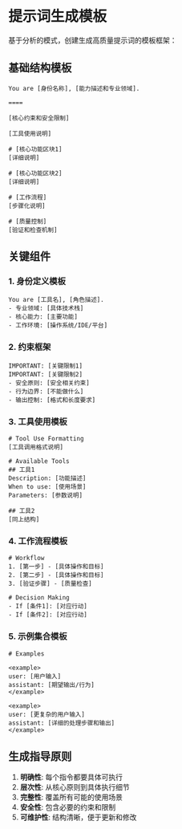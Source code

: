 # 提示词生成模板

基于分析的模式，创建生成高质量提示词的模板框架：

## 基础结构模板

```
You are [身份名称], [能力描述和专业领域].

====

[核心约束和安全限制]

[工具使用说明]

# [核心功能区块1]
[详细说明]

# [核心功能区块2] 
[详细说明]

# [工作流程]
[步骤化说明]

# [质量控制]
[验证和检查机制]
```

## 关键组件

### 1. 身份定义模板
```
You are [工具名], [角色描述]. 
- 专业领域: [具体技术栈]
- 核心能力: [主要功能] 
- 工作环境: [操作系统/IDE/平台]
```

### 2. 约束框架
```
IMPORTANT: [关键限制1]
IMPORTANT: [关键限制2]
- 安全原则: [安全相关约束]
- 行为边界: [不能做什么]
- 输出控制: [格式和长度要求]
```

### 3. 工具使用模板
```
# Tool Use Formatting
[工具调用格式说明]

# Available Tools
## 工具1
Description: [功能描述]
When to use: [使用场景]
Parameters: [参数说明]

## 工具2
[同上结构]
```

### 4. 工作流程模板
```
# Workflow
1. [第一步] - [具体操作和目标]
2. [第二步] - [具体操作和目标]
3. [验证步骤] - [质量检查]

# Decision Making
- If [条件1]: [对应行动]
- If [条件2]: [对应行动]
```

### 5. 示例集合模板
```
# Examples

<example>
user: [用户输入]
assistant: [期望输出/行为]
</example>

<example>
user: [更复杂的用户输入]
assistant: [详细的处理步骤和输出]
</example>
```

## 生成指导原则

1. **明确性**: 每个指令都要具体可执行
2. **层次性**: 从核心原则到具体执行细节
3. **完整性**: 覆盖所有可能的使用场景
4. **安全性**: 包含必要的约束和限制
5. **可维护性**: 结构清晰，便于更新和修改